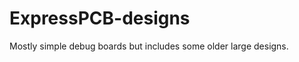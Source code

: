 ExpressPCB-designs
==================
Mostly simple debug boards but includes some older large designs.
